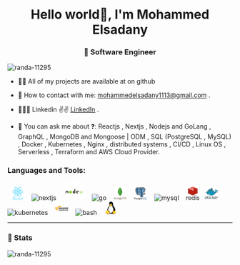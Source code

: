 <h1 align="center">Hello world👋, I'm Mohammed Elsadany</h1>
<h3 align="center">🌱 Software Engineer</h3>

<p align="left"> <img src="https://komarev.com/ghpvc/?username=randa-11295&label=Profile%20views&color=0e75b6&style=flat" alt="randa-11295" /> </p>

- 👨‍💻 All of my projects are available at on github

- 📧 How to contact with  me: mohammedelsadany1113@gmail.com .

- 👨🏻‍🎓 Linkedin  ✌️✌️   [LinkedIn](https://www.linkedin.com/in/mohamed-elsadany-5ab427203) . 
 
- 💬 You can ask me about ❓: Reactjs , Nextjs , Nodejs and GoLang , GraphQL , MongoDB and Mongoose | ODM , SQL (PostgreSQL , MySQL) , Docker , Kubernetes , Nginx , distributed systems , CI/CD , Linux OS , Serverless , Terraform and AWS Cloud Provider.
 
 
 <h3 align="left">Languages and Tools:</h3>

 &nbsp;&nbsp;<img src="https://raw.githubusercontent.com/devicons/devicon/master/icons/react/react-original-wordmark.svg" alt="react"
    width="30" height="30" />&nbsp;&nbsp;&nbsp;&nbsp;<img src="https://cdn.worldvectorlogo.com/logos/nextjs-2.svg" alt="nextjs" width="30" height="30" />&nbsp;&nbsp;&nbsp;&nbsp;&nbsp;<img src="https://raw.githubusercontent.com/devicons/devicon/master/icons/nodejs/nodejs-original-wordmark.svg"
    alt="nodejs" width="40" height="40" />&nbsp;&nbsp;&nbsp;&nbsp;&nbsp;<img src="https://miro.medium.com/max/11668/1*T5HJv_JYlmBALYbaNlKzcA.png"
    alt="go" width="40" height="40" />&nbsp;&nbsp;&nbsp;&nbsp;<img src="https://raw.githubusercontent.com/devicons/devicon/master/icons/mongodb/mongodb-original-wordmark.svg"
    alt="mongodb" width="30" height="30" />&nbsp;&nbsp;&nbsp;&nbsp;<img src="https://raw.githubusercontent.com/devicons/devicon/master/icons/postgresql/postgresql-original-wordmark.svg"
    alt="postgress" width="30" height="30" />&nbsp;&nbsp;&nbsp;&nbsp;<img src="https://cdn.buttercms.com/LPQsowT2RQjtNQdwImPS"
    alt="mysql" width="30" height="30" />&nbsp;&nbsp;&nbsp;&nbsp;<img src="https://raw.githubusercontent.com/devicons/devicon/master/icons/redis/redis-original-wordmark.svg" alt="redis" width="30" height="30"/>&nbsp;&nbsp;&nbsp;<img src="https://raw.githubusercontent.com/devicons/devicon/master/icons/docker/docker-original-wordmark.svg"
    alt="docker" width="30" height="30" />&nbsp;&nbsp;&nbsp;&nbsp;&nbsp;&nbsp;<img src="https://www.vectorlogo.zone/logos/kubernetes/kubernetes-icon.svg" alt="kubernetes" width="30" height="30" />&nbsp;&nbsp;&nbsp;&nbsp;<img src="https://raw.githubusercontent.com/devicons/devicon/master/icons/amazonwebservices/amazonwebservices-original-wordmark.svg"
    alt="aws" width="30" height="30" />&nbsp;&nbsp;&nbsp;&nbsp;<img src="https://www.vectorlogo.zone/logos/gnu_bash/gnu_bash-icon.svg" alt="bash" width="30" height="30"/>&nbsp;&nbsp;&nbsp;&nbsp;<img src="https://raw.githubusercontent.com/devicons/devicon/master/icons/linux/linux-original.svg" alt="linux" width="30" height="30"/>
<hr/>

### 🚦 Stats

<p><img align="center" src="https://github-readme-streak-stats.herokuapp.com/?user=randa-11295&" alt="randa-11295" /></p>
